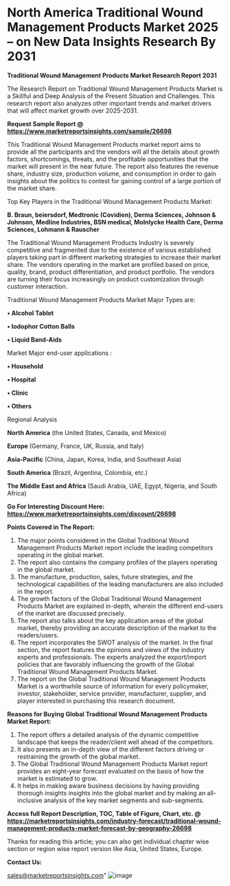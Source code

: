 # North America Traditional Wound Management Products Market 2025 – on New Data Insights Research By 2031

<strong>Traditional Wound Management Products Market Research Report 2031</strong>

The Research Report on Traditional Wound Management Products Market is a Skillful and Deep Analysis of the Present Situation and Challenges. This research report also analyzes other important trends and market drivers that will affect market growth over 2025-2031.

<strong>Request Sample Report @ <a href=https://www.marketreportsinsights.com/sample/26698>https://www.marketreportsinsights.com/sample/26698</a></strong>

This Traditional Wound Management Products market report aims to provide all the participants and the vendors will all the details about growth factors, shortcomings, threats, and the profitable opportunities that the market will present in the near future. The report also features the revenue share, industry size, production volume, and consumption in order to gain insights about the politics to contest for gaining control of a large portion of the market share.

Top Key Players in the Traditional Wound Management Products Market:

<strong>B. Braun, beiersdorf, Medtronic (Covidien), Derma Sciences, Johnson & Johnson, Medline Industries, BSN medical, Molnlycke Health Care, Derma Sciences, Lohmann & Rauscher</strong>

The Traditional Wound Management Products Industry is severely competitive and fragmented due to the existence of various established players taking part in different marketing strategies to increase their market share. The vendors operating in the market are profiled based on price, quality, brand, product differentiation, and product portfolio. The vendors are turning their focus increasingly on product customization through customer interaction.

Traditional Wound Management Products Market Major Types are:

<strong>• Alcohol Tablet

• Iodophor Cotton Balls

• Liquid Band-Aids</strong>

Market Major end-user applications :

<strong>• Household

• Hospital

• Clinic

• Others</strong>

Regional Analysis

</u><strong><b>North America</b></strong> (the United States, Canada, and Mexico)

<strong><b>Europe </b></strong>(Germany, France, UK, Russia, and Italy)

<strong><b>Asia-Pacific</b></strong> (China, Japan, Korea, India, and Southeast Asia)

<strong><b>South America</b></strong> (Brazil, Argentina, Colombia, etc.)

<strong><b>The Middle East and Africa</b></strong> (Saudi Arabia, UAE, Egypt, Nigeria, and South Africa)

<strong>Go For Interesting Discount Here: <a href=https://www.marketreportsinsights.com/discount/26698>https://www.marketreportsinsights.com/discount/26698</a></strong>

<strong>Points Covered in The Report:</strong>
<ol>
  <li>The major points considered in the Global Traditional Wound Management Products Market report include the leading competitors operating in the global market.</li>
  <li>The report also contains the company profiles of the players operating in the global market.</li>
  <li>The manufacture, production, sales, future strategies, and the technological capabilities of the leading manufacturers are also included in the report.</li>
  <li>The growth factors of the Global Traditional Wound Management Products Market are explained in-depth, wherein the different end-users of the market are discussed precisely.</li>
  <li>The report also talks about the key application areas of the global market, thereby providing an accurate description of the market to the readers/users.</li>
  <li>The report incorporates the SWOT analysis of the market. In the final section, the report features the opinions and views of the industry experts and professionals. The experts analyzed the export/import policies that are favorably influencing the growth of the Global Traditional Wound Management Products Market.</li>
  <li>The report on the Global Traditional Wound Management Products Market is a worthwhile source of information for every policymaker, investor, stakeholder, service provider, manufacturer, supplier, and player interested in purchasing this research document.</li>
</ol>
<strong>Reasons for Buying Global Traditional Wound Management Products Market Report:</strong>

<ol>
  <li>The report offers a detailed analysis of the dynamic competitive landscape that keeps the reader/client well ahead of the competitors.</li>
  <li>It also presents an in-depth view of the different factors driving or restraining the growth of the global market.</li>
  <li>The Global Traditional Wound Management Products Market report provides an eight-year forecast evaluated on the basis of how the market is estimated to grow.</li>
  <li>It helps in making aware business decisions by having providing thorough insights insights into the global market and by making an all-inclusive analysis of the key market segments and sub-segments.</li>
</ol>
<strong>Access full Report Description, TOC, Table of Figure, Chart, etc. @ <a href=https://marketreportsinsights.com/industry-forecast/traditional-wound-management-products-market-forecast-by-geography-26698>https://marketreportsinsights.com/industry-forecast/traditional-wound-management-products-market-forecast-by-geography-26698</a></strong>


Thanks for reading this article; you can also get individual chapter wise section or region wise report version like Asia, United States, Europe.

<strong>Contact Us:</strong>

sales@marketreportsinsights.com"
![image](https://github.com/user-attachments/assets/f84167c1-27b9-4e42-95b4-32fb8a550807)
